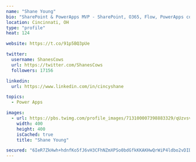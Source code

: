 ```yaml
---
name: "Shane Young"
bio: "SharePoint & PowerApps MVP - SharePoint, O365, Flow, PowerApps consulting? @PowerApps911 | Pure Snark? You found it."
location: Cincinnati, OH
type: "profile"
heat: 124

website: https://t.co/91p5BQ3pUe

twitter:
  username: ShanesCows
  url: https://twitter.com/ShanesCows
  followers: 17156

linkedin:
  url: https://www.linkedin.com/in/cincyshane

topics:
  - Power Apps

images:
  - url: https://pbs.twimg.com/profile_images/713100007398883329/qUzvsvQ3_400x400.jpg
    width: 400
    height: 400
    isCached: true
    title: "Shane Young"

secured: "6IeR7ZkHwh+hdnfKo5fJ6vH3CFhNZmXPSo0bdGfkKKAKHwQrWiP4ldbo2vDIDcKkdTYjSYqTCEycUDLiTAj4Ut1MklmKMcdh/ZSHokIM0RFHR0rLe3eFwuT97G40VAwmkgfBhPnA1lkIBP6VEhoGoIjakpToAdgVkO0StB+4rHOLtsyGLGnXNmrBMdWfC/8FKsjLqQIQbkLLCpRwAxSDlueyc+A90L7mNsEbV7vlnD4nv1/ky1BwgptZcG9ykWrZfF2sQrXVr9oQwQZwHhOxNMeixHNypw+N6qRLCPb/4ydsRNQJ334TgJcW6P5BVIrl6+pDrZhCs4W4R/sC0NQ7lCvTXTwK6nYAI/HagPBC5hZSIgdV29Obv+P8Iq9zbKFDCLibdHEWvaVP88GWdc7L7KF1z6NQEfLYSgW3OzeI/yI=;U6Ah+aY196h2eQ2zcDVYtQ=="
---
```



